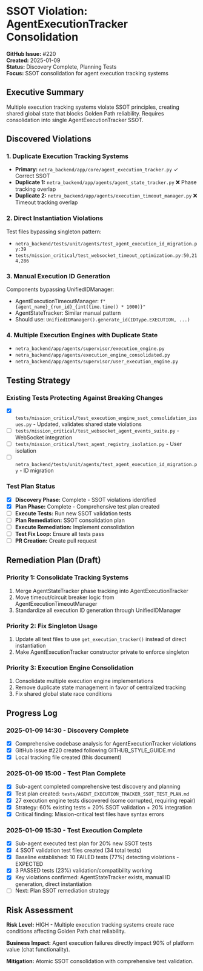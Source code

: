 # SSOT Violation: AgentExecutionTracker Consolidation

**GitHub Issue:** #220  
**Created:** 2025-01-09  
**Status:** Discovery Complete, Planning Tests  
**Focus:** SSOT consolidation for agent execution tracking systems

## Executive Summary
Multiple execution tracking systems violate SSOT principles, creating shared global state that blocks Golden Path reliability. Requires consolidation into single AgentExecutionTracker SSOT.

## Discovered Violations

### 1. Duplicate Execution Tracking Systems
- **Primary:** `netra_backend/app/core/agent_execution_tracker.py` ✓ Correct SSOT
- **Duplicate 1:** `netra_backend/app/agents/agent_state_tracker.py` ❌ Phase tracking overlap
- **Duplicate 2:** `netra_backend/app/agents/execution_timeout_manager.py` ❌ Timeout tracking overlap

### 2. Direct Instantiation Violations
Test files bypassing singleton pattern:
- `netra_backend/tests/unit/agents/test_agent_execution_id_migration.py:39`
- `tests/mission_critical/test_websocket_timeout_optimization.py:50,214,286`

### 3. Manual Execution ID Generation
Components bypassing UnifiedIDManager:
- AgentExecutionTimeoutManager: `f"{agent_name}_{run_id}_{int(time.time() * 1000)}"`
- AgentStateTracker: Similar manual pattern
- Should use: `UnifiedIDManager().generate_id(IDType.EXECUTION, ...)`

### 4. Multiple Execution Engines with Duplicate State
- `netra_backend/app/agents/supervisor/execution_engine.py`
- `netra_backend/app/agents/execution_engine_consolidated.py`
- `netra_backend/app/agents/supervisor/user_execution_engine.py`

## Testing Strategy

### Existing Tests Protecting Against Breaking Changes
- [X] `tests/mission_critical/test_execution_engine_ssot_consolidation_issues.py` - Updated, validates shared state violations
- [ ] `tests/mission_critical/test_websocket_agent_events_suite.py` - WebSocket integration
- [ ] `tests/mission_critical/test_agent_registry_isolation.py` - User isolation
- [ ] `netra_backend/tests/unit/agents/test_agent_execution_id_migration.py` - ID migration

### Test Plan Status
- [X] **Discovery Phase:** Complete - SSOT violations identified
- [X] **Plan Phase:** Complete - Comprehensive test plan created
- [ ] **Execute Tests:** Run new SSOT validation tests  
- [ ] **Plan Remediation:** SSOT consolidation plan
- [ ] **Execute Remediation:** Implement consolidation
- [ ] **Test Fix Loop:** Ensure all tests pass
- [ ] **PR Creation:** Create pull request

## Remediation Plan (Draft)

### Priority 1: Consolidate Tracking Systems
1. Merge AgentStateTracker phase tracking into AgentExecutionTracker
2. Move timeout/circuit breaker logic from AgentExecutionTimeoutManager 
3. Standardize all execution ID generation through UnifiedIDManager

### Priority 2: Fix Singleton Usage  
1. Update all test files to use `get_execution_tracker()` instead of direct instantiation
2. Make AgentExecutionTracker constructor private to enforce singleton

### Priority 3: Execution Engine Consolidation
1. Consolidate multiple execution engine implementations
2. Remove duplicate state management in favor of centralized tracking
3. Fix shared global state race conditions

## Progress Log

### 2025-01-09 14:30 - Discovery Complete
- [X] Comprehensive codebase analysis for AgentExecutionTracker violations
- [X] GitHub issue #220 created following GITHUB_STYLE_GUIDE.md
- [X] Local tracking file created (this document)

### 2025-01-09 15:00 - Test Plan Complete  
- [X] Sub-agent completed comprehensive test discovery and planning
- [X] Test plan created: `tests/AGENT_EXECUTION_TRACKER_SSOT_TEST_PLAN.md`
- [X] 27 execution engine tests discovered (some corrupted, requiring repair)
- [X] Strategy: 60% existing tests + 20% SSOT validation + 20% integration 
- [X] Critical finding: Mission-critical test files have syntax errors

### 2025-01-09 15:30 - Test Execution Complete
- [X] Sub-agent executed test plan for 20% new SSOT tests
- [X] 4 SSOT validation test files created (34 total tests)
- [X] Baseline established: 10 FAILED tests (77%) detecting violations - EXPECTED
- [X] 3 PASSED tests (23%) validation/compatibility working
- [X] Key violations confirmed: AgentStateTracker exists, manual ID generation, direct instantiation
- [ ] Next: Plan SSOT remediation strategy

## Risk Assessment
**Risk Level:** HIGH - Multiple execution tracking systems create race conditions affecting Golden Path chat reliability.

**Business Impact:** Agent execution failures directly impact 90% of platform value (chat functionality).

**Mitigation:** Atomic SSOT consolidation with comprehensive test validation.